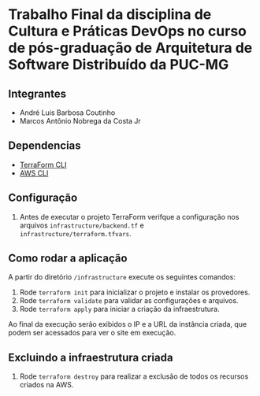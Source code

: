 # Trabalho Final da disciplina de Cultura e Práticas DevOps no curso de pós-graduação de Arquitetura de Software Distribuído da PUC-MG

## Integrantes

- André Luis Barbosa Coutinho
- Marcos Antônio Nobrega da Costa Jr

## Dependencias

- [TerraForm CLI](https://developer.hashicorp.com/terraform/tutorials/aws-get-started/install-cli)
- [AWS CLI](https://docs.aws.amazon.com/pt_br/cli/latest/userguide/getting-started-install.html)

## Configuração

1. Antes de executar o projeto TerraForm verifque a configuração nos arquivos `infrastructure/backend.tf` e `infrastructure/terraform.tfvars`.

## Como rodar a aplicação

A partir do diretório `/infrastructure` execute os seguintes comandos:

1. Rode `terraform init` para inicializar o projeto e instalar os provedores.<br />
2. Rode `terraform validate` para validar as configurações e arquivos.<br />
3. Rode `terraform apply` para iniciar a criação da infraestrutura.

Ao final da execução serão exibidos o IP e a URL da instância criada, que podem ser acessados para ver o site em execução.

## Excluindo a infraestrutura criada

1. Rode `terraform destroy` para realizar a exclusão de todos os recursos criados na AWS.